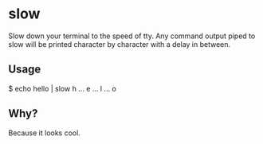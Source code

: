 # slow
Slow down your terminal to the speed of tty. Any command output piped to slow will be printed character by character with a delay in between.

## Usage

$ echo hello | slow <delay micro second>
h ... e ... l ... o

## Why?

Because it looks cool.

